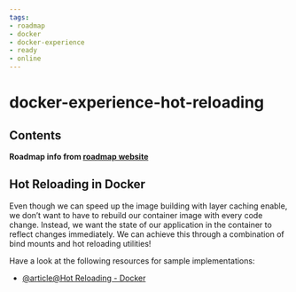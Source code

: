 ```yaml
---
tags:
- roadmap
- docker
- docker-experience
- ready
- online
---
```


# docker-experience-hot-reloading

## Contents

__Roadmap info from [roadmap website](https://roadmap.sh/docker/developer-experience/hot-reloading)__

## Hot Reloading in Docker

Even though we can speed up the image building with layer caching enable, we don’t want to have to rebuild our container image with every code change. Instead, we want the state of our application in the container to reflect changes immediately. We can achieve this through a combination of bind mounts and hot reloading utilities!

Have a look at the following resources for sample implementations:

* [@article@Hot Reloading - Docker](https://courses.devopsdirective.com/docker-beginner-to-pro/lessons/11-development-workflow/01-hot-reloading)
